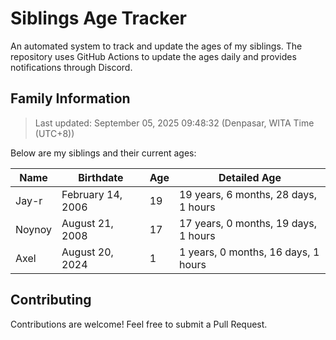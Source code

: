# Siblings Age Tracker

An automated system to track and update the ages of my siblings. The repository uses GitHub Actions to update the ages daily and provides notifications through Discord.

## Family Information

> Last updated: September 05, 2025 09:48:32 (Denpasar, WITA Time (UTC+8))

Below are my siblings and their current ages:

| Name | Birthdate | Age | Detailed Age |
|------|-----------|-----|-------------|
| Jay-r | February 14, 2006 | 19 | 19 years, 6 months, 28 days, 1 hours |
| Noynoy | August 21, 2008 | 17 | 17 years, 0 months, 19 days, 1 hours |
| Axel | August 20, 2024 | 1 | 1 years, 0 months, 16 days, 1 hours |

## Contributing

Contributions are welcome! Feel free to submit a Pull Request.